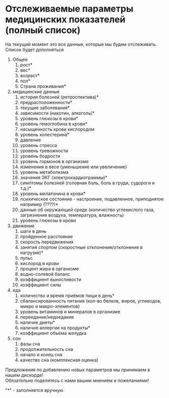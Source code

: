 # Отслеживаемые параметры медицинских показателей (полный список)

На текущий момент это все данные, которые мы будем отслеживать. Список будет дополняться

1. Общее
   1. рост\*
   2. вес\*
   3. возраст\*
   4. пол\*
   5. Страна проживания\*
2. медицинские данные
   1. история болезней (ретроспектива)\*
   2. предрасположенности\*
   3. текущие заболевания\*
   4. зависимости (никотин, алкоголь)\*
   5. уровень глюкозы в крови\*
   6. уровень гемоглобина в крови\*
   7. насыщенность крови кислородом
   8. уровень холестерина\*
   9. давление
   10. уровень стресса
   11. уровень тревожности
   12. уровень бодрости
   13. уровень гормонов в организме
   14. изменения в весе (уменьшение или увеличение)
   15. уровень метаболизма
   16. значения ЭКГ (электрокардиограммы)\*
   17. симптомы болезней (головная боль, боль в груди, судороги и т.д.)\*
   18. уровень мелатонина в крови\*
   19. психическое состояние - настроение, подавленное, приподнятое например (????)\*
   20. данные об окружающей среде (количество углекислого газа, загрязнения воздуха, температура, влажность)
   21. уровень глюкозы в крови
3. движение
   1. шаги в день
   2. пройденное расстояние
   3. скорость передвижения
   4. занятия спортом (скоростные отклонения/отклонения в нагрузке)\*
   5. пульс
   6. кислород в крови
   7. процент жира в организме
   8. водно-солевой баланс
   9. коэффициент выносливости
   10. коэффициент силы
4. еда
   1. количество и время приёмов пищи в день\*
   2. сбалансированность питания (кол-во белков, жиров, углеводов, микро и макро-элементов)
   3. уровень витаминов и минералов в организме
   4. переедание/недоедание
   5. наличие диеты\*
   6. наличие аллергии на продукты\*
   7. коэффициент объёма желудка
5. сон
   1. фазы сна
   2. продолжительность сна
   3. начало и конец сна
   4. качество сна (комплексная оценка)

Предложения по добавлению новых параметров мы принимаем в нашем дискорде!\
Обязательно поделитесь с нами вашим мнением и пожеланиями!

"\*" - заполняется вручную
